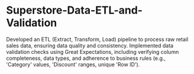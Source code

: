 # Superstore-Data-ETL-and-Validation

Developed an ETL (Extract, Transform, Load) pipeline to process raw retail sales data, ensuring data quality 
and consistency. Implemented data validation checks using Great Expectations, including verifying column 
completeness, data types, and adherence to business rules (e.g., 'Category' values, 'Discount' ranges, unique 
'Row ID').
